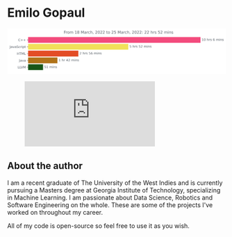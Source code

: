 # Emilo Gopaul

<img
  src="https://github.com/Emilo74/Projects/blob/master/images/stat.svg"
  alt="Emilo WakaTime Activity"
/>

<figure><embed src="https://wakatime.com/share/@Emilo74/320a017c-98f2-4786-b1f4-611c556b3c65.svg"></embed></figure>

## About the author

I am a recent graduate of The University of the West Indies and is currently pursuing a Masters degree at Georgia Institute of Technology, specializing in Machine
Learning. I am passionate about Data Science, Robotics and Software Engineering on the whole. These are some of the projects I've worked on throughout my career. 

All of my code is open-source so feel free to use it as you wish.

